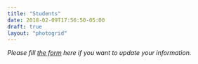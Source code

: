 ```yaml
---
title: "Students"
date: 2018-02-09T17:56:50-05:00
draft: true
layout: "photogrid"
---
```


*Please fill [the form](https://docs.google.com/forms/d/e/1FAIpQLSfOwxlFL-IQtFKf4Gk91dJPtyZbqzwBhNmgO6TcAIkT3z4tpg/viewform) here if you want to update your information.*
